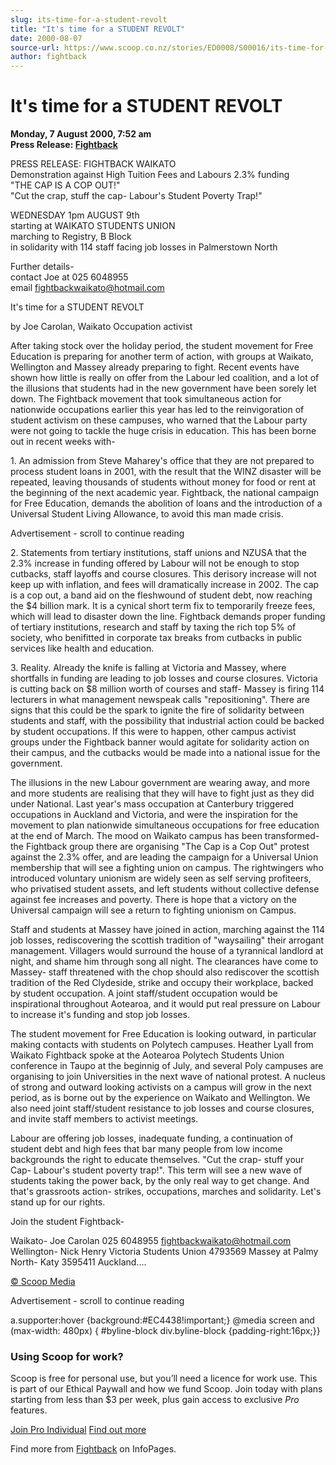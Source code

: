 ```yaml
---
slug: its-time-for-a-student-revolt
title: "It's time for a STUDENT REVOLT"
date: 2000-08-07
source-url: https://www.scoop.co.nz/stories/ED0008/S00016/its-time-for-a-student-revolt.htm
author: fightback
---
```

It's time for a STUDENT REVOLT
==============================

**Monday, 7 August 2000, 7:52 am**  
**Press Release: [Fightback](https://info.scoop.co.nz/Fightback)**

PRESS RELEASE: FIGHTBACK WAIKATO  
Demonstration against High Tuition Fees and Labours 2.3% funding  
"THE CAP IS A COP OUT!"  
"Cut the crap, stuff the cap- Labour's Student Poverty Trap!"

WEDNESDAY 1pm AUGUST 9th  
starting at WAIKATO STUDENTS UNION  
marching to Registry, B Block  
in solidarity with 114 staff facing job losses in Palmerstown North

Further details-  
contact Joe at 025 6048955  
email fightbackwaikato@hotmail.com

It's time for a STUDENT REVOLT

by Joe Carolan, Waikato Occupation activist

After taking stock over the holiday period, the student movement for Free Education is preparing for another term of action, with groups at Waikato, Wellington and Massey already preparing to fight. Recent events have shown how little is really on offer from the Labour led coalition, and a lot of the illusions that students had in the new government have been sorely let down. The Fightback movement that took simultaneous action for nationwide occupations earlier this year has led to the reinvigoration of student activism on these campuses, who warned that the Labour party were not going to tackle the huge crisis in education. This has been borne out in recent weeks with-

1\. An admission from Steve Maharey's office that they are not prepared to process student loans in 2001, with the result that the WINZ disaster will be repeated, leaving thousands of students without money for food or rent at the beginning of the next academic year. Fightback, the national campaign for Free Education, demands the abolition of loans and the introduction of a Universal Student Living Allowance, to avoid this man made crisis.

Advertisement - scroll to continue reading





2\. Statements from tertiary institutions, staff unions and NZUSA that the 2.3% increase in funding offered by Labour will not be enough to stop cutbacks, staff layoffs and course closures. This derisory increase will not keep up with inflation, and fees will dramatically increase in 2002. The cap is a cop out, a band aid on the fleshwound of student debt, now reaching the $4 billion mark. It is a cynical short term fix to temporarily freeze fees, which will lead to disaster down the line. Fightback demands proper funding of tertiary institutions, research and staff by taxing the rich top 5% of society, who benifitted in corporate tax breaks from cutbacks in public services like health and education.

3\. Reality. Already the knife is falling at Victoria and Massey, where shortfalls in funding are leading to job losses and course closures. Victoria is cutting back on $8 million worth of courses and staff- Massey is firing 114 lecturers in what management newspeak calls "repositioning". There are signs that this could be the spark to ignite the fire of solidarity between students and staff, with the possibility that industrial action could be backed by student occupations. If this were to happen, other campus activist groups under the Fightback banner would agitate for solidarity action on their campus, and the cutbacks would be made into a national issue for the government.

The illusions in the new Labour government are wearing away, and more and more students are realising that they will have to fight just as they did under National. Last year's mass occupation at Canterbury triggered occupations in Auckland and Victoria, and were the inspiration for the movement to plan nationwide simultaneous occupations for free education at the end of March. The mood on Waikato campus has been transformed- the Fightback group there are organising "The Cap is a Cop Out" protest against the 2.3% offer, and are leading the campaign for a Universal Union membership that will see a fighting union on campus. The rightwingers who introduced voluntary unionism are widely seen as self serving profiteers, who privatised student assets, and left students without collective defense against fee increases and poverty. There is hope that a victory on the Universal campaign will see a return to fighting unionism on Campus.

Staff and students at Massey have joined in action, marching against the 114 job losses, rediscovering the scottish tradition of "waysailing" their arrogant management. Villagers would surround the house of a tyrannical landlord at night, and shame him through song all night. The clearances have come to Massey- staff threatened with the chop should also rediscover the scottish tradition of the Red Clydeside, strike and occupy their workplace, backed by student occupation. A joint staff/student occupation would be inspirational throughout Aotearoa, and it would put real pressure on Labour to increase it's funding and stop job losses.

The student movement for Free Education is looking outward, in particular making contacts with students on Polytech campuses. Heather Lyall from Waikato Fightback spoke at the Aotearoa Polytech Students Union conference in Taupo at the beginnig of July, and several Poly campuses are organising to join Universities in the next wave of national protest. A nucleus of strong and outward looking activists on a campus will grow in the next period, as is borne out by the experience on Waikato and Wellington. We also need joint staff/student resistance to job losses and course closures, and invite staff members to activist meetings.

Labour are offering job losses, inadequate funding, a continuation of student debt and high fees that bar many people from low income backgrounds the right to educate themselves. "Cut the crap- stuff your Cap- Labour's student poverty trap!". This term will see a new wave of students taking the power back, by the only real way to get change. And that's grassroots action- strikes, occupations, marches and solidarity. Let's stand up for our rights.

Join the student Fightback-

Waikato- Joe Carolan 025 6048955 fightbackwaikato@hotmail.com Wellington- Nick Henry Victoria Students Union 4793569 Massey at Palmy North- Katy 3595411 Auckland....

  

[© Scoop Media](http://www.scoop.co.nz/about/terms.html)  

Advertisement - scroll to continue reading



a.supporter:hover {background:#EC4438!important;} @media screen and (max-width: 480px) { #byline-block div.byline-block {padding-right:16px;}}

### Using Scoop for work?

Scoop is free for personal use, but you’ll need a licence for work use. This is part of our Ethical Paywall and how we fund Scoop. Join today with plans starting from less than $3 per week, plus gain access to exclusive _Pro_ features.  
  
[Join Pro Individual](https://pro.scoop.co.nz/Individual/?from=ProIn24) [Find out more](https://pro.scoop.co.nz/using-scoop-for-work/?from=ProIn24)

Find more from [Fightback](https://info.scoop.co.nz/Fightback) on InfoPages.